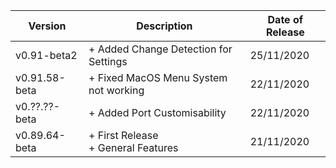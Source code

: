 | Version | Description | Date of Release |
| ----------- | ----------- | ----------- |
| v0.91-beta2 | + Added Change Detection for Settings | 25/11/2020 |
| v0.91.58-beta | + Fixed MacOS Menu System not working | 22/11/2020 |
| v0.??.??-beta | + Added Port Customisability | 22/11/2020 |
| v0.89.64-beta | + First Release<br>+ General Features | 21/11/2020 |